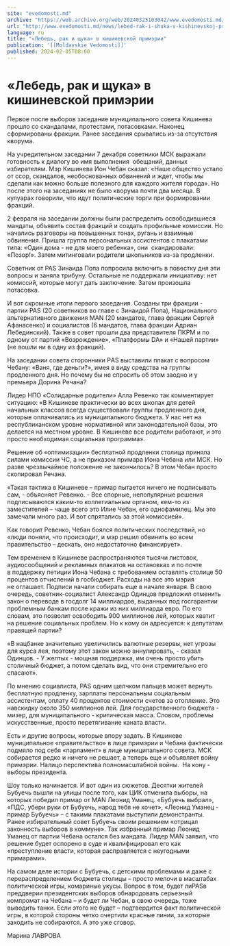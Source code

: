 ```yaml
---
site: "evedomosti.md"
archive: "https://web.archive.org/web/20240325103042/www.evedomosti.md/news/lebed-rak-i-shuka-v-kishinevskoj-primerii"
url: "http://www.evedomosti.md/news/lebed-rak-i-shuka-v-kishinevskoj-primerii"
language: ru
title: "«Лебедь, рак и щука» в кишиневской примэрии"
publication: '[[Moldavskie Vedomosti]]'
published: 2024-02-05T08:00
---
```


# «Лебедь, рак и щука» в кишиневской примэрии

Первое после выборов заседание муниципального совета Кишинева прошло со скандалами, протестами, потасовками. Наконец сформированы фракции. Ранее заседания срывались из-за отсутствия кворума.

На учредительном заседании 7 декабря советники МСК выражали готовность к диалогу во имя выполнения  обещаний, данных избирателям. Мэр Кишинева Ион Чебан сказал: «Наше общество устало от ссор, скандалов, необоснованных обвинений и ждет, чтобы мы сделали как можно больше полезного для каждого жителя города». Но после этого на заседаниях не было кворума почти два месяца. В кулуарах говорили, что идут политические торги при формировании фракций.

2 февраля на заседании должны были распределить освободившиеся мандаты, объявить состав фракций и создать профильные комиссии. Но начались разговоры на повышенных тонах, ругань и взаимные обвинения. Пришла группа персональных ассистентов с плакатами типа: «Один дома - не для моего ребенка», они  скандировали: «Позор!». Затем митинговали родители школьников из-за продленки.

Советник от PAS Зинаида Попа попросила включить в повестку дня эти вопросы и заняла трибуну. Остальные не поддержали инициативу: нет комиссий, которые могут дать заключение. Затем произошла потасовка.

И вот скромные итоги первого заседания. Созданы три фракции - партии PAS (20 советников во главе с Зинаидой Попа), Национального альтернативного движения MAN (20 мандатов, глава фракции Сергей Афанасенко) и социалистов (6 мандатов, глава фракции Адриан Лебединский). Также в совет прошли два представителя ПКРМ и по одному от партий «Возрождение», «Платформы DA» и «Нашей партии» (не вошли ни в одну из фракций).

На заседании совета сторонники РAS выставили плакат с вопросом Чебану: «Ваня, где деньги?», имея в виду средства на группы продленного дня. Но почему бы не спросить об этом заодно и у премьера Дорина Речана?

Лидер НПО «Солидарные родители» Алла Ревенко так комментирует ситуацию: «В Кишиневе практически во всех школах для детей начальных классов всегда существовали группы продленного дня, которые оплачивались из муниципального бюджета. У нас нет на республиканском уровне нормативной или законодательной базы, это делается на местном уровне. В Кишиневе все родители работают, и это просто необходимая социальная программа».

Решение об «оптимизации» бесплатной продленки столица приняла силами комиссии ЧС, а не приказом примара Иона Чебана или МСК. Но разве чрезвычайное положение не закончилось? В этом Чебан просто скопировал Речана.

«Такая тактика в Кишиневе – примар пытается ничего не подписывать сам, - объясняет Ревенко. - Все спорные, непопулярные решения подписываются каким-то коллегиальным органом, кем-то из заместителей – чаще всего это Илие Чебан, его однофамилец. Мы это замечали много раз. И вот спрятались за этой комиссией».

Как говорит Ревенко, Чебан боялся политических последствий, но «люди поняли, что происходит, и мэр решил обвинить во всем правительство – дескать, оно недостаточно финансирует».

Тем временем в Кишиневе распространяются тысячи листовок, аудиосообщений и рекламных плакатов на остановках и по почте в поддержку петиции Иона Чебана с требованием оставлять столице 50 процентов отчислений в госбюджет. Расходы на все это мэрия не оглашает. Подписи начали собирать еще в начале января. В свою очередь, советник-социалист Александр Одинцов предложил отменить закон о переводе в госдолг 14 миллиардов, выданных под госгарантии проблемным банкам после кражи из них миллиарда евро. По его словам, это позволит освободить 900 миллионов лей, которых хватит на решение социальных проблем. Но к кому он адресуется: к депутатам правящей партии?

«В нацбанке значительно увеличились валютные резервы, нет угрозы для курса лея, поэтому этот закон можно аннулировать, - сказал Одинцов. - У желтых - мощная поддержка, им очень просто убить столичный бюджет, а потом сделать вид, что они стремительно его спасают».

По мнению социалиста, PAS одним щелчком пальцев может вернуть бесплатную продленку, зарплаты персональным социальным ассистентам, оплату 40 процентов стоимости счетов за отопление. Это навскидку около 350 миллионов лей. Для государственного бюджета - мизер, для муниципального - критическая масса. Словом, проблемы искусственные, просто перетягивание каната власти.

Есть и другие вопросы, которые впору задать. В Кишиневе муниципальное «правительство» в лице примэрии и Чебана фактически подмяло под себя «парламент» в лице муниципального совета. МСК собирается редко и ничего не решает, а теперь еще и объявляет войну примэрии. Налицо перспектива полномасштабной войны.  На кону - выборы президента.

Шоу только начинается. И вот один из сюжетов. Десятки жителей Бубуечь вышли на улицы после того, как ЦИК отменила выборы, на которых победил примар от MAN Леонид Уманец. «Бубуечь выбрал», «ПДС, убери руки от Бубуечь, народ тебя не хочет», «Леонид Уманец - примар Бубуечь» – с такими плакатами выступили демонстранты. Ранее избирательный совет Бубуечь своим решением «отрицал законность выборов в коммуне». Так избранный примар Леонид Уманец от партии Чебана остался без мандата. Лидер MAN заявил, что решение будет оспорено в суде и квалифицировал его как «преступление власти, которая расправляется с неугодными примарами».

На самом деле истории с Бубуечь, с детскими проблемами и даже с перераспределением бюджета столицы – просто мелочи в масштабах политической игры, комариные укусы. Вопрос в том, будет лиPASв преддверии президентских выборов обнародовать серьезный компромат на Чебана – и будет ли Чебан, в свою очередь, тоже выводить танки. Если этого не будет – подтвердится факт политической игры, в которой стороны четко очертили красные линии, за которые заходить не собираются. А это уже сговор.

Марина ЛАВРОВА